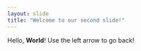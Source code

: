 ```yaml
---
layout: slide
title: "Welcome to our second slide!"
---
```

Hello, **World**!
Use the left arrow to go back!
